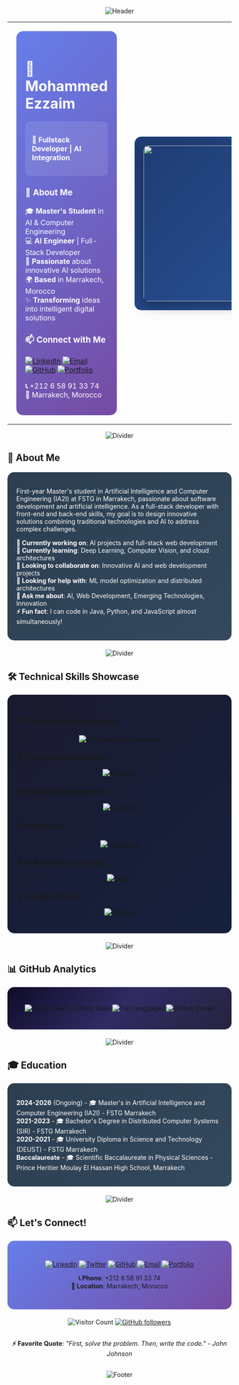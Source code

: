 <div align="center">
  
![Header](https://capsule-render.vercel.app/api?type=waving&color=0:000000,100:434343&height=100&section=header&text=&fontSize=0)

</div>

<table width="100%" style="border: none;">
<tr>
<td width="50%" valign="top" style="padding: 20px;">

<div style="background: linear-gradient(135deg, #667eea 0%, #764ba2 100%); padding: 20px; border-radius: 15px; color: white;">

# 🚀 Mohammed Ezzaim

<div style="background: rgba(255,255,255,0.1); padding: 15px; border-radius: 10px; margin: 15px 0;">

**💫 Fullstack Developer | AI Integration**

</div>

### 🎯 About Me
🎓 **Master's Student** in AI & Computer Engineering  
💻 **AI Engineer** | Full-Stack Developer  
🚀 **Passionate** about innovative AI solutions  
🌍 **Based** in Marrakech, Morocco  
✨ **Transforming** ideas into intelligent digital solutions  

### 📫 Connect with Me
[![LinkedIn](https://img.shields.io/badge/LinkedIn-0A66C2?style=for-the-badge&logo=linkedin&logoColor=white&labelColor=000000)](https://www.linkedin.com/in/mohammed-ezzaim/)
[![Email](https://img.shields.io/badge/Email-EA4335?style=for-the-badge&logo=gmail&logoColor=white&labelColor=000000)](mailto:mohammedezzaim00@gmail.com)
[![GitHub](https://img.shields.io/badge/GitHub-181717?style=for-the-badge&logo=github&logoColor=white&labelColor=000000)](https://github.com/mohammedezzaim)
[![Portfolio](https://img.shields.io/badge/Portfolio-FF5722?style=for-the-badge&logo=About.me&logoColor=white&labelColor=000000)](https://mohammedezzaim.github.io)

**📞** +212 6 58 91 33 74  
**📍** Marrakech, Morocco

</div>

</td>
<td width="50%" align="center" style="padding: 20px;">

<div style="background: linear-gradient(135deg, #1e3c72 0%, #2a5298 100%); padding: 20px; border-radius: 15px;">

<img src="https://media.giphy.com/media/qgQUggAC3Pfv687qPC/giphy.gif" width="350" style="border-radius: 10px; box-shadow: 0 10px 30px rgba(0,0,0,0.3);"/>

</div>

</td>
</tr>
</table>

<div align="center">

![Divider](https://capsule-render.vercel.app/api?type=rect&color=gradient&height=1&section=header)

</div>

## 🎯 About Me

<div style="background: linear-gradient(135deg, #2C3E50 0%, #34495E 100%); padding: 20px; border-radius: 15px; color: white; margin: 20px 0;">

First-year Master's student in Artificial Intelligence and Computer Engineering (IA2I) at FSTG in Marrakech, passionate about software development and artificial intelligence. As a full-stack developer with front-end and back-end skills, my goal is to design innovative solutions combining traditional technologies and AI to address complex challenges.

**🔭 Currently working on**: AI projects and full-stack web development  
**🌱 Currently learning**: Deep Learning, Computer Vision, and cloud architectures  
**👯 Looking to collaborate on**: Innovative AI and web development projects  
**🤔 Looking for help with**: ML model optimization and distributed architectures  
**💬 Ask me about**: AI, Web Development, Emerging Technologies, Innovation  
**⚡ Fun fact**: I can code in Java, Python, and JavaScript almost simultaneously!

</div>

<div align="center">

![Divider](https://capsule-render.vercel.app/api?type=rect&color=gradient&height=1&section=header)

</div>

## 🛠️ Technical Skills Showcase

<div style="background: linear-gradient(135deg, #1a1a2e 0%, #16213e 100%); padding: 25px; border-radius: 15px; margin: 20px 0;">

### 📋 Programming Languages
<div align="center">

[![Programming Languages](https://skillicons.dev/icons?i=java,py,js,ts,php,kotlin&theme=dark)](https://skillicons.dev)

</div>

### 🎨 Frontend Development
<div align="center">

[![Frontend](https://skillicons.dev/icons?i=angular,react,nextjs,html,css,bootstrap,tailwind&theme=dark)](https://skillicons.dev)

</div>

### ⚙️ Backend Development
<div align="center">

[![Backend](https://skillicons.dev/icons?i=spring,nodejs,express,laravel&theme=dark)](https://skillicons.dev)

</div>

### 🗄️ Databases
<div align="center">

[![Databases](https://skillicons.dev/icons?i=mysql,postgres,mongodb,sqlite,firebase&theme=dark)](https://skillicons.dev)

</div>

### 🤖 AI & Machine Learning
<div align="center">

[![AI/ML](https://skillicons.dev/icons?i=tensorflow,pytorch,sklearn&theme=dark)](https://skillicons.dev)

</div>

### 🚀 DevOps & Tools
<div align="center">

[![DevOps](https://skillicons.dev/icons?i=docker,git,github,vscode,androidstudio,postman&theme=dark)](https://skillicons.dev)

</div>

</div>

<div align="center">

![Divider](https://capsule-render.vercel.app/api?type=rect&color=gradient&height=1&section=header)

</div>

## 📊 GitHub Analytics

<div style="background: linear-gradient(135deg, #0f0c29 0%, #302b63 50%, #24243e 100%); padding: 25px; border-radius: 15px; margin: 20px 0;">

<div align="center">
  
![Mohammed's GitHub Stats](https://github-readme-stats.vercel.app/api?username=mohammedezzaim&show_icons=true&theme=tokyonight&hide_border=true&count_private=true&bg_color=0D1117)
![Top Languages](https://github-readme-stats.vercel.app/api/top-langs/?username=mohammedezzaim&layout=compact&theme=tokyonight&hide_border=true&bg_color=0D1117)
![GitHub Streak](https://streak-stats.demolab.com/?user=mohammedezzaim&theme=tokyonight&hide_border=true&background=0D1117)

</div>

</div>

<div align="center">

![Divider](https://capsule-render.vercel.app/api?type=rect&color=gradient&height=1&section=header)

</div>

## 🎓 Education

<div style="background: linear-gradient(135deg, #2C3E50 0%, #34495E 100%); padding: 20px; border-radius: 15px; color: white; margin: 20px 0;">

**2024-2026** (Ongoing) - 🎓 Master's in Artificial Intelligence and Computer Engineering (IA2I) - FSTG Marrakech  
**2021-2023** - 🎓 Bachelor's Degree in Distributed Computer Systems (SIR) - FSTG Marrakech  
**2020-2021** - 🎓 University Diploma in Science and Technology (DEUST) - FSTG Marrakech  
**Baccalaureate** - 🎓 Scientific Baccalaureate in Physical Sciences - Prince Heritier Moulay El Hassan High School, Marrakech  

</div>

<div align="center">

![Divider](https://capsule-render.vercel.app/api?type=rect&color=gradient&height=1&section=header)

</div>

## 📫 Let's Connect!

<div align="center" style="background: linear-gradient(135deg, #667eea 0%, #764ba2 100%); padding: 30px; border-radius: 15px; margin: 20px 0;">
  
[![LinkedIn](https://img.shields.io/badge/LinkedIn-0A66C2?style=for-the-badge&logo=linkedin&logoColor=white&labelColor=000000)](https://www.linkedin.com/in/mohammed-ezzaim/)
[![Twitter](https://img.shields.io/badge/Twitter-1DA1F2?style=for-the-badge&logo=twitter&logoColor=white&labelColor=000000)](https://twitter.com/mohammed_ezzaim)
[![GitHub](https://img.shields.io/badge/GitHub-181717?style=for-the-badge&logo=github&logoColor=white&labelColor=000000)](https://github.com/mohammedezzaim)
[![Email](https://img.shields.io/badge/Email-EA4335?style=for-the-badge&logo=gmail&logoColor=white&labelColor=000000)](mailto:mohammedezzaim00@gmail.com)
[![Portfolio](https://img.shields.io/badge/Portfolio-FF5722?style=for-the-badge&logo=About.me&logoColor=white&labelColor=000000)](https://mohammedezzaim.github.io)

**📞 Phone**: +212 6 58 91 33 74  
**📍 Location**: Marrakech, Morocco

</div>

<div align="center">
  
![Visitor Count](https://komarev.com/ghpvc/?username=mohammedezzaim&color=blueviolet&style=for-the-badge&labelColor=000000)
[![GitHub followers](https://img.shields.io/github/followers/mohammedezzaim.svg?style=for-the-badge&logo=github&labelColor=000000&color=blue)](https://github.com/mohammedezzaim?tab=followers)

</div>

<div align="center" style="margin: 30px 0;">

**⚡ Favorite Quote**: *"First, solve the problem. Then, write the code." - John Johnson*

</div>

<div align="center">

![Footer](https://capsule-render.vercel.app/api?type=waving&color=0:000000,100:434343&height=100&section=footer&text=&fontSize=0)

</div>
